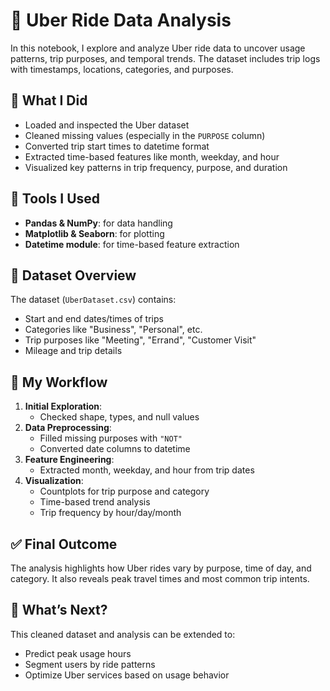 # 🚕 Uber Ride Data Analysis

In this notebook, I explore and analyze Uber ride data to uncover usage patterns, trip purposes, and temporal trends. The dataset includes trip logs with timestamps, locations, categories, and purposes.

## 📌 What I Did

- Loaded and inspected the Uber dataset
- Cleaned missing values (especially in the `PURPOSE` column)
- Converted trip start times to datetime format
- Extracted time-based features like month, weekday, and hour
- Visualized key patterns in trip frequency, purpose, and duration

## 🧰 Tools I Used

- **Pandas & NumPy**: for data handling
- **Matplotlib & Seaborn**: for plotting
- **Datetime module**: for time-based feature extraction

## 📄 Dataset Overview

The dataset (`UberDataset.csv`) contains:
- Start and end dates/times of trips
- Categories like "Business", "Personal", etc.
- Trip purposes like "Meeting", "Errand", "Customer Visit"
- Mileage and trip details

## 🔁 My Workflow

1. **Initial Exploration**:
   - Checked shape, types, and null values
2. **Data Preprocessing**:
   - Filled missing purposes with `"NOT"`
   - Converted date columns to datetime
3. **Feature Engineering**:
   - Extracted month, weekday, and hour from trip dates
4. **Visualization**:
   - Countplots for trip purpose and category
   - Time-based trend analysis
   - Trip frequency by hour/day/month

## ✅ Final Outcome

The analysis highlights how Uber rides vary by purpose, time of day, and category. It also reveals peak travel times and most common trip intents.

## 🎯 What’s Next?

This cleaned dataset and analysis can be extended to:
- Predict peak usage hours
- Segment users by ride patterns
- Optimize Uber services based on usage behavior
